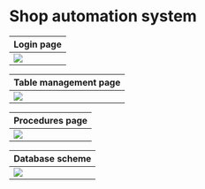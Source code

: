# Shop automation system

| Login page | 
| --- | 
| ![](https://user-images.githubusercontent.com/45343055/89939111-2b324380-dc20-11ea-906d-c532b30edd6a.png) |

| Table management page |
| --- | 
| ![](https://user-images.githubusercontent.com/45343055/89939169-3dac7d00-dc20-11ea-850c-9da3aa03f919.png) |
 
| Procedures page |
| --- | 
| ![](https://user-images.githubusercontent.com/45343055/89939224-5452d400-dc20-11ea-94d5-c5e62ea53a4d.png) |

| Database scheme |
| --- |
| ![](https://user-images.githubusercontent.com/45343055/89939233-55840100-dc20-11ea-8a94-b7d9018595f8.png) |
